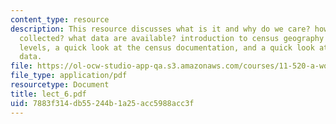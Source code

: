 ```yaml
---
content_type: resource
description: This resource discusses what is it and why do we care? how the data are
  collected? what data are available? introduction to census geography and summary
  levels, a quick look at the census documentation, and a quick look at some sample
  data.
file: https://ol-ocw-studio-app-qa.s3.amazonaws.com/courses/11-520-a-workshop-on-geographic-information-systems-fall-2005/7883f314db55244b1a25acc5988acc3f_lect_6.pdf
file_type: application/pdf
resourcetype: Document
title: lect_6.pdf
uid: 7883f314-db55-244b-1a25-acc5988acc3f
---
```

